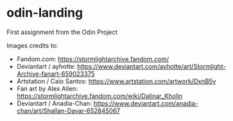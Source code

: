 # odin-landing
First assignment from the Odin Project

Images credits to:
- Fandom.com: https://stormlightarchive.fandom.com/
- Deviantart / ayhotte: https://www.deviantart.com/ayhotte/art/Stormlight-Archive-fanart-659023375
- Artstation / Caio Santos: https://www.artstation.com/artwork/DxnB5y
- Fan art by Alex Allen: https://stormlightarchive.fandom.com/wiki/Dalinar_Kholin
- Deviantart / Anadia-Chan: https://www.deviantart.com/anadia-chan/art/Shallan-Davar-652845067